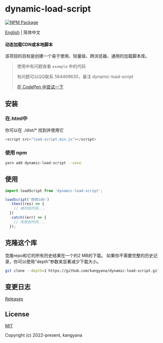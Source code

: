 # dynamic-load-script

[![NPM Package][npm]][npm-url]

[English](./README.md) | 简体中文

#### 动态加载CDN或本地脚本

该项目的目标是创建一个易于使用、轻量级、跨浏览器、通用的加载脚本库。  

> 使用中有问题查看 `example` 中的代码
>
> 有问题可以QQ联系 564469630，备注 dynamic-load-script
>
> [在 CodePen 中尝试一下](https://codepen.io/kangyana/pen/rNYyPWB)
>

## 安装

### 在.html中

你可以在 ./dist/* 找到并使用它

```javascript
<script src="load-script.min.js"></script>
```

### 使用 npm

```bash
yarn add dynamic-load-script --save
```

## 使用

```javascript
import loadScript from 'dynamic-load-script';

loadScript('你的cdn')
  .then((res) => {
    // 成功后代码...
  })
  .catch((err) => {
    // 失败后代码...
  });
```

## 克隆这个库

克隆repo和它的所有历史结果在一个约2 MB的下载。 如果你不需要完整的历史记录，你可以使用“depth”参数来显著减少下载大小。  

```bash
git clone --depth=1 https://github.com/kangyana/dynamic-load-script.git
```

## 变更日志

[Releases](https://github.com/kangyana/dynamic-load-script/releases)

## License

[MIT](./LICENSE)

Copyright (c) 2022-present, kangyana


[npm]: https://img.shields.io/npm/v/dynamic-load-script
[npm-url]: https://www.npmjs.com/package/dynamic-load-script
